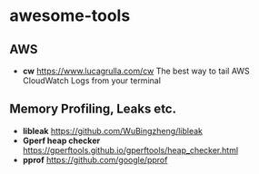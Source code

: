 # awesome-tools

## AWS

  - **cw**  https://www.lucagrulla.com/cw The best way to tail AWS CloudWatch Logs from your terminal

## Memory Profiling, Leaks etc.
  
  - **libleak** https://github.com/WuBingzheng/libleak
  - **Gperf heap checker** https://gperftools.github.io/gperftools/heap_checker.html
  - **pprof** https://github.com/google/pprof
  
  
